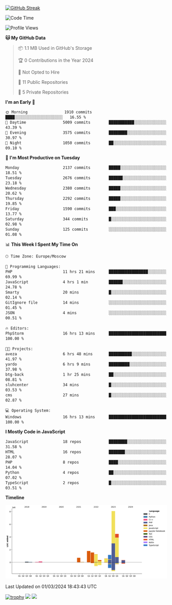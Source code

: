 [![GitHub Streak](https://github-readme-streak-stats.herokuapp.com/?user=yogik10)](https://git.io/streak-stats)
<!--START_SECTION:waka-->
![Code Time](http://img.shields.io/badge/Code%20Time-280%20hrs%2027%20mins-blue)

![Profile Views](http://img.shields.io/badge/Profile%20Views-0-blue)

**🐱 My GitHub Data** 

> 📦 1.1 MB Used in GitHub's Storage 
 > 
> 🏆 0 Contributions in the Year 2024
 > 
> 🚫 Not Opted to Hire
 > 
> 📜 11 Public Repositories 
 > 
> 🔑 5 Private Repositories 
 > 
**I'm an Early 🐤** 

```text
🌞 Morning                1910 commits        ████░░░░░░░░░░░░░░░░░░░░░   16.55 % 
🌆 Daytime                5009 commits        ███████████░░░░░░░░░░░░░░   43.39 % 
🌃 Evening                3575 commits        ████████░░░░░░░░░░░░░░░░░   30.97 % 
🌙 Night                  1050 commits        ██░░░░░░░░░░░░░░░░░░░░░░░   09.10 % 
```
📅 **I'm Most Productive on Tuesday** 

```text
Monday                   2137 commits        █████░░░░░░░░░░░░░░░░░░░░   18.51 % 
Tuesday                  2676 commits        ██████░░░░░░░░░░░░░░░░░░░   23.18 % 
Wednesday                2380 commits        █████░░░░░░░░░░░░░░░░░░░░   20.62 % 
Thursday                 2292 commits        █████░░░░░░░░░░░░░░░░░░░░   19.85 % 
Friday                   1590 commits        ███░░░░░░░░░░░░░░░░░░░░░░   13.77 % 
Saturday                 344 commits         █░░░░░░░░░░░░░░░░░░░░░░░░   02.98 % 
Sunday                   125 commits         ░░░░░░░░░░░░░░░░░░░░░░░░░   01.08 % 
```


📊 **This Week I Spent My Time On** 

```text
🕑︎ Time Zone: Europe/Moscow

💬 Programming Languages: 
PHP                      11 hrs 21 mins      █████████████████░░░░░░░░   69.99 % 
JavaScript               4 hrs 1 min         ██████░░░░░░░░░░░░░░░░░░░   24.78 % 
Smarty                   20 mins             █░░░░░░░░░░░░░░░░░░░░░░░░   02.14 % 
GitIgnore file           14 mins             ░░░░░░░░░░░░░░░░░░░░░░░░░   01.45 % 
JSON                     4 mins              ░░░░░░░░░░░░░░░░░░░░░░░░░   00.51 % 

🔥 Editors: 
PhpStorm                 16 hrs 13 mins      █████████████████████████   100.00 % 

🐱‍💻 Projects: 
aveza                    6 hrs 48 mins       ██████████░░░░░░░░░░░░░░░   41.97 % 
yardo                    6 hrs 9 mins        █████████░░░░░░░░░░░░░░░░   37.98 % 
btg-back                 1 hr 25 mins        ██░░░░░░░░░░░░░░░░░░░░░░░   08.81 % 
sluhcenter               34 mins             █░░░░░░░░░░░░░░░░░░░░░░░░   03.53 % 
cms                      27 mins             █░░░░░░░░░░░░░░░░░░░░░░░░   02.87 % 

💻 Operating System: 
Windows                  16 hrs 13 mins      █████████████████████████   100.00 % 
```

**I Mostly Code in JavaScript** 

```text
JavaScript               18 repos            ████████░░░░░░░░░░░░░░░░░   31.58 % 
HTML                     16 repos            ███████░░░░░░░░░░░░░░░░░░   28.07 % 
PHP                      8 repos             ████░░░░░░░░░░░░░░░░░░░░░   14.04 % 
Python                   4 repos             ██░░░░░░░░░░░░░░░░░░░░░░░   07.02 % 
TypeScript               2 repos             █░░░░░░░░░░░░░░░░░░░░░░░░   03.51 % 
```



**Timeline**

![Lines of Code chart](https://raw.githubusercontent.com/Yogik10/Yogik10/main/assets/bar_graph.png)


 Last Updated on 01/03/2024 18:43:43 UTC
<!--END_SECTION:waka-->
[![trophy](https://github-profile-trophy.vercel.app/?username=yogik10)](https://github.com/ryo-ma/github-profile-trophy)
![](https://github-profile-summary-cards.vercel.app/api/cards/profile-details?username=yogik10&theme=solarized_dark)
![](https://github-profile-summary-cards.vercel.app/api/cards/most-commit-language?username=yogik10&theme=solarized_dark)


